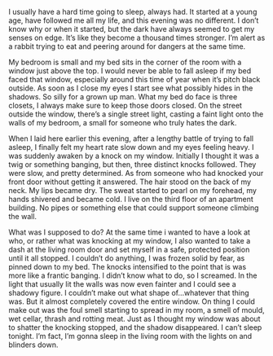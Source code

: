 I usually have a hard time going to sleep, always had. It started at a young age, have followed me all my life, and this evening was no different. I don’t know why or when it started, but the dark have always seemed to get my senses on edge. It’s like they become a thousand times stronger. I’m alert as a rabbit trying to eat and peering around for dangers at the same time. 

My bedroom is small and my bed sits in the corner of the room with a window just above the top. I would never be able to fall asleep if my bed faced that window, especially around this time of year when it’s pitch black outside. As soon as I close my eyes I start see what possibly hides in the shadows. So silly for a grown up man. What my bed do face is three closets, I always make sure to keep those doors closed. On the street outside the window, there’s a single street light, casting a faint light onto the walls of my bedroom, a small  for someone who truly hates the dark.

When I laid here earlier this evening, after a lengthy battle of trying to fall asleep, I finally felt my heart rate slow down and my eyes feeling heavy. I was suddenly awaken by a knock on my window. Initially I thought it was a twig or something banging, but then, three distinct knocks followed. They were slow, and pretty determined. As from someone who had knocked your front door without getting it answered. The hair stood on the back of my neck. My lips became dry. The sweat started to pearl on my forehead, my hands shivered and became cold. I live on the third floor of an apartment building. No pipes or something else that could support someone climbing the wall. 

What was I supposed to do? At the same time i wanted to have a look at  who, or rather what was knocking at my window, I also wanted to take a dash at the living room door and set myself in a safe, protected position until it all stopped. I couldn’t do anything, I was frozen solid by fear, as pinned down to my bed. The knocks intensified to the point that is was more like a frantic banging. I didn’t know what to do, so I screamed. In the light that usually lit the walls was now even fainter and I could see a shadowy figure. I couldn’t make out what shape of…whatever that thing was. But it almost completely covered the entire window. On thing I could make out was the foul smell starting to spread in my room, a smell of mould, wet cellar, thrash and rotting meat. Just as I thought my window was about to shatter the knocking stopped, and the shadow disappeared. I can’t sleep tonight. I’m fact, I’m gonna sleep in the living room with the lights on and blinders down.
